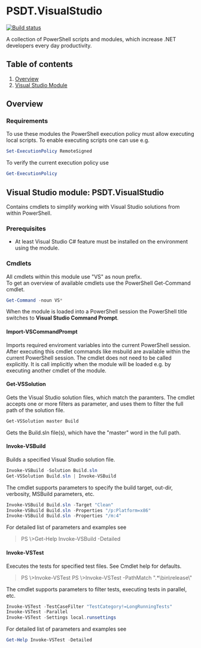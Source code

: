 # PSDT.VisualStudio

[![Build status](https://ci.appveyor.com/api/projects/status/94c7i1r3ivtkiwak/branch/master?svg=true&passingText=Build%20Passing&failingText=Build%20Failing&pendingText=Build%20Pending)](https://ci.appveyor.com/project/codecraftteam/PSDT-VisualStudio)

A collection of PowerShell scripts and modules, which increase .NET developers every day productivity.

## Table of contents

1. [Overview](#overview)
1. [Visual Studio Module](#visualstudiomodule)

## Overview

### Requirements <a name="requirements"></a>

To use these modules the PowerShell execution policy must allow executing local scripts.
To enable executing scripts one can use e.g.

```powershell
Set-ExecutionPolicy RemoteSigned
```

To verify the current execution policy use

```powershell
Get-ExecutionPolicy
```

## Visual Studio module: PSDT.VisualStudio <a name="visualstudiomodule"></a>

Contains cmdlets to simplify working with Visual Studio solutions from within PowerShell.

### Prerequisites

- At least Visual Studio C# feature must be installed on the environment using the module.

### Cmdlets

All cmdlets within this module use "VS" as noun prefix.  
To get an overview of available cmdlets use the PowerShell Get-Command cmdlet.

```powershell
Get-Command -noun VS*
```

When the module is loaded into a PowerShell session the PowerShell title switches to **Visual Studio Command Prompt**.

#### Import-VSCommandPrompt

Imports required enviroment variables into the current PowerShell session.
After executing this cmdlet commands like msbuild are available within the current PowerShell session.
The cmdlet does not need to be called explicitly. It is call implicitly when the module will be loaded e.g. by executing another cmdlet of the module.

#### Get-VSSolution

Gets the Visual Studio solution files, which match the paramters. The cmdlet accepts one or more filters as parameter, and uses them to filter the full path of the solution file. 

```powershell
Get-VSSolution master Build
```

Gets the Build.sln file(s), which have the "master" word in the full path.

#### Invoke-VSBuild

Builds a specified Visual Studio solution file.

```powershell
Invoke-VSBuild -Solution Build.sln  
Get-VSSolution Build.sln | Invoke-VSBuild
```

The cmdlet supports parameters to specify the build target, out-dir, verbosity, MSBuild parameters, etc.

```powershell
Invoke-VSBuild Build.sln -Target "Clean"
Invoke-VSBuild Build.sln -Properties "/p:Platform=x86"
Invoke-VSBuild Build.sln -Properties "/m:4"
```

For detailed list of parameters and examples see
>PS \\>Get-Help Invoke-VSBuild -Detailed

#### Invoke-VSTest

Executes the tests for specified test files. See Cmdlet help for defaults.
>PS \\>Invoke-VSTest
PS \\>Invoke-VSTest -PathMatch ".*\\bin\\release\\"

The cmdlet supports parameters to filter tests, executing tests in parallel, etc.

```powershell
Invoke-VSTest -TestCaseFilter "TestCategory!=LongRunningTests"
Invoke-VSTest -Parallel
Invoke-VSTest -Settings local.runsettings
```

For detailed list of parameters and examples see

```powershell
Get-Help Invoke-VSTest -Detailed
```